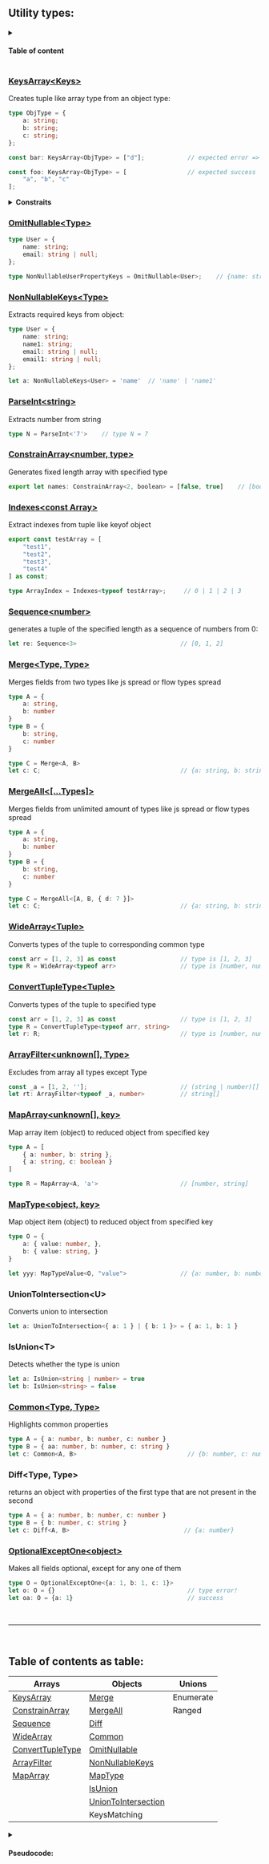 <div align="center"></div>
    
## Utility types:

<details>
    <summary><h4>Table of content</h3></summary>
    

#### Arrays:
- [KeysArray](#keysarraykeys)
- [ConstrainArray](#constrainarraynumber-type)
- [Sequence](#sequencenumber)
- [WideArray](#widearraytuple)
- [ConvertTupleType](#converttupletypetuple)
- [ArrayFilter](#arrayfilterunknown-type)
- [MapArray](#maparrayunknown-key)

#### Objects:

- [NonNullableKeys](#nonnullablekeystype)
- [OmitNullable](#omitnullabletype)
- [Merge](#mergetype-type)
- [MergeAll](#mergealltypes)
- KeysMatching
- [MapType](#maptypeobject-key)
- [UnionToIntersection](#uniontointersectionu)
- [IsUnion](#isuniont)
- [Common](#commontype-type)
- [Diff](#difftype-type)

#### Unions: 

- Enumerate
    
</details>
  




### [KeysArray\<Keys\>](https://github.com/Sanshain/types-spring/blob/master/sources/utils/index.ts#L14)

Creates tuple like array type from an object type:

```ts
type ObjType = {
    a: string;
    b: string;
    c: string;
};

const bar: KeysArray<ObjType> = ["d"];            // expected error => Type "d" is not assignable to type "a" | "b" | "c"

const foo: KeysArray<ObjType> = [                 // expected success
    "a", "b", "c"
];    
```

<details>
<summary><b>Constraits</b></summary>

- *This is a rather complex recursive type and is designed directly for objects containing a little number of fields in order to maintain high performance of typescript server (no more than six are recommended)*
</details>

### [OmitNullable\<Type\>](https://github.com/Sanshain/types-spring/blob/master/sources/utils/index.ts#L39)

```ts
type User = {
    name: string;
    email: string | null;
};

type NonNullableUserPropertyKeys = OmitNullable<User>;    // {name: string}
```

### [NonNullableKeys\<Type\>](https://github.com/Sanshain/types-spring/blob/master/sources/utils/index.ts#L23)

Extracts required keys from object: 

```ts
type User = {
    name: string;
    name1: string;
    email: string | null;
    email1: string | null;
};

let a: NonNullableKeys<User> = 'name'  // 'name' | 'name1'
```

### [ParseInt\<string\>](https://github.com/Sanshain/types-spring/blob/master/sources/utils/index.ts#L54)

Extracts number from string

```ts
type N = ParseInt<'7'>    // type N = 7
```

### [ConstrainArray\<number, type\>](https://github.com/Sanshain/types-spring/blob/master/sources/utils/index.ts#L69)

Generates fixed length array with specified type

```ts
export let names: ConstrainArray<2, boolean> = [false, true]    // [boolean, boolean]
```

### [Indexes\<const Array\>](https://github.com/Sanshain/types-spring/blob/master/sources/utils/index.ts#L86)

Extract indexes from tuple like keyof object

```ts
export const testArray = [
    "test1",
    "test2",
    "test3",
    "test4"
] as const;

type ArrayIndex = Indexes<typeof testArray>;     // 0 | 1 | 2 | 3
```

### [Sequence\<number\>](https://github.com/Sanshain/types-spring/blob/master/sources/utils/index.ts#L101)

generates a tuple of the specified length as a sequence of numbers from 0:

```ts
let re: Sequence<3>                             // [0, 1, 2]
```

### [Merge\<Type, Type\>](https://github.com/Sanshain/types-spring/blob/master/sources/utils/index.ts#L124)

Merges fields from two types  like js spread or flow types spread

```ts
type A = {
    a: string,
    b: number
}
type B = {
    b: string,
    c: number
}

type C = Merge<A, B>
let c: C;                                       // {a: string, b: string, c: number}
```

### [MergeAll\<[...Types]\>](https://github.com/Sanshain/types-spring/blob/master/sources/utils/index.ts#L135)

Merges fields from unlimited amount of types like js spread or flow types spread

```ts
type A = {
    a: string,
    b: number
}
type B = {
    b: string,
    c: number
}

type C = MergeAll<[A, B, { d: 7 }]>
let c: C;                                       // {a: string, b: string, c: number, d: 7}
```

### [WideArray\<Tuple\>](https://github.com/Sanshain/types-spring/blob/master/sources/utils/index.ts#L168)

Converts types of the tuple to corresponding common type

```ts
const arr = [1, 2, 3] as const                  // type is [1, 2, 3]
type R = WideArray<typeof arr>                  // type is [number, number, number]
```

### [ConvertTupleType\<Tuple\>](https://github.com/Sanshain/types-spring/blob/master/sources/utils/index.ts#L183)

Converts types of the tuple to specified type

```ts
const arr = [1, 2, 3] as const                  // type is [1, 2, 3]
type R = ConvertTupleType<typeof arr, string>
let r: R;                                       // type is [number, number, number]
```

### [ArrayFilter<unknown[], Type>](https://github.com/Sanshain/types-spring/blob/master/sources/utils/index.ts#L239)

Excludes from array all types except Type

```ts
const _a = [1, 2, ''];                          // (string | number)[]
let rt: ArrayFilter<typeof _a, number>          // string[]
```

### [MapArray<unknown[], key>](https://github.com/Sanshain/types-spring/blob/master/sources/utils/index.ts#L253)

Map array item (object) to reduced object from specified key

```ts
type A = [
    { a: number, b: string },
    { a: string, c: boolean }
]

type R = MapArray<A, 'a'>                       // [number, string]
```


### [MapType<object, key>](https://github.com/Sanshain/types-spring/blob/master/sources/utils/index.ts#LL267C13-L267C21)

Map object item (object) to reduced object from specified key

```ts
type O = {
    a: { value: number, },
    b: { value: string, }
}

let yyy: MapTypeValue<O, "value">               // {a: number, b: number} 
```

### UnionToIntersection\<U\>

Converts union to intersection

```ts
let a: UnionToIntersection<{ a: 1 } | { b: 1 }> = { a: 1, b: 1 }
```

### IsUnion\<T\>

Detects whether the type is union

```ts
let a: IsUnion<string | number> = true
let b: IsUnion<string> = false
```

### [Common\<Type, Type\>](https://github.com/Sanshain/types-spring/blob/master/sources/utils/index.ts#L307)

Highlights common properties

```ts
type A = { a: number, b: number, c: number }
type B = { aa: number, b: number, c: string }
let c: Common<A, B>                               // {b: number, c: number | string}
```

### Diff\<Type, Type\>

returns an object with properties of the first type that are not present in the second

```ts
type A = { a: number, b: number, c: number }
type B = { b: number, c: string }
let c: Diff<A, B>                                // {a: number}  
```

### [OptionalExceptOne\<object\>](https://github.com/Sanshain/types-spring/blob/master/sources/utils/index.ts#L333)

Makes all fields optional, except for any one of them

```ts
type O = OptionalExceptOne<{a: 1, b: 1, c: 1}>
let o: O = {}                                     // type error!
let oa: O = {a: 1}                                // success
```


<br>
<hr>
<br>


## Table of contents as table:

|Arrays|Objects|Unions|
|------|-------|------|
|[KeysArray](#keysarraykeys)|[Merge](#mergetype-type)|Enumerate|ParseInt|
|[ConstrainArray](#constrainarraynumber-type)|[MergeAll](#mergealltypes)|Ranged||
|[Sequence](#sequencenumber)|[Diff](#diff)|||
|[WideArray](#widearraytuple)|[Common](#common)|||
|[ConvertTupleType](#converttupletypetuple)|[OmitNullable](#omitnullabletype)|||
|[ArrayFilter](#arrayfilterunknown-type)|[NonNullableKeys](#nonnullablekeystype)|||
|[MapArray](#maparrayunknown-key)|[MapType](#maptypeobject-key)|||
||[IsUnion](#isuniont)|||
||[UnionToIntersection](#uniontointersectionu)|||
||KeysMatching|||


<details>

<summary><h4>Pseudocode:</h4></summary>

- [KeysArray:](#keysarraykeys) `a|b|c` => `[a, b, c]`
- [NonNullableKeys:](https://github.com/Sanshain/types-spring/tree/master/sources/utils#nonnullablekeystype) `{k0?, k1, k2}` => `k2 | k2`
- [OmitNullable:](https://github.com/Sanshain/types-spring/tree/master/sources/utils#omitnullabletype) `{k0?, k1, k2}` => `{k2, k2}`
- [ConvertTupleType:](https://github.com/Sanshain/types-spring/tree/master/sources/utils#constraitarraynumber-type) `<number, type>` => `tuple<type>`
- [Indexes:](https://github.com/Sanshain/types-spring/tree/master/sources/utils#indexesconst-array) `<tuple>` => `keyof tuple`
- [Sequence](https://github.com/Sanshain/types-spring/tree/master/sources/utils#sequencenumber) `<number>` => `tuple<number>`
- [Merge:](https://github.com/Sanshain/types-spring/tree/master/sources/utils#mergetype-type) `<A, B>` => `{...A, ...B}`
- [MergeAll:](https://github.com/Sanshain/types-spring/tree/master/sources/utils#mergealltypes) `<[A, B, C]>` => `{...A, ...B, ...C}`
- [ArrayFilter](https://github.com/Sanshain/types-spring/tree/master/sources/utils#arrayfilterunknown-type) `<(A|B|C)[], A>` => `(B|C)[]`
- [MapArray:](https://github.com/Sanshain/types-spring/tree/master/sources/utils#maparrayunknown-key) `[{value: number}]` => `[number]`
- [MapType:](https://github.com/Sanshain/types-spring/tree/master/sources/utils#maptypeobject-key) `{a: {value: number}}` => `{a: number}`

</details>
